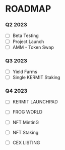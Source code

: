 # ROADMAP

### Q2 2023

* [ ] Beta Testing
* [ ] Project Launch
* [ ] AMM - Token Swap

### Q3 2023

* [ ] Yield Farms
* [ ] Single KERMIT Staking

### Q4 2023

* [ ] KERMIT LAUNCHPAD
* [ ] FROG WORLD
* [ ] NFT MintinG
* [ ] NFT Staking
* [ ] CEX LISTING

